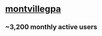 # [montvillegpa](https://chrome.google.com/webstore/detail/montville-gpa-calculator/lljgidmhdkdknodmekcoggcoelndnfgc?hl=en-US)

## ~3,200 monthly active users
